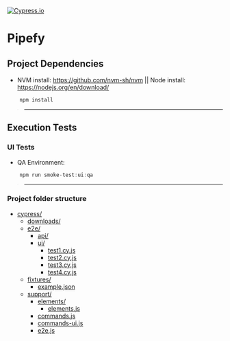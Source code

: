 [![Cypress.io](https://img.shields.io/badge/tested%20with-Cypress-04C38E.svg)](https://www.cypress.io/)

# Pipefy

## __Project Dependencies__
* NVM install: https://github.com/nvm-sh/nvm || Node install: https://nodejs.org/en/download/
~~~javascript
    npm install
~~~
>___
## __Execution Tests__
### __UI Tests__
* QA Environment:
~~~javascript
    npm run smoke-test:ui:qa
~~~
> ___
### __Project folder structure__
* [cypress/](./cypress/)
  * [downloads/](./cypress/downloads)
  * [e2e/](./cypress/e2e)
    * [api/](./cypress/e2e/api)
    * [ui/](./cypress/e2e/ui)
      * [test1.cy.js](./cypress/e2e/ui/test1.cy.js)
      * [test2.cy.js](./cypress/e2e/ui/test2.cy.js)
      * [test3.cy.js](./cypress/e2e/ui/test3.cy.js)
      * [test4.cy.js](./cypress/e2e/ui/test4.cy.js)
  * [fixtures/](./cypress/fixtures)
    * [example.json](./cypress/fixtures/example.json)
  * [support/](./cypress/support)
    * [elements/](./cypress/support/elements)
      * [elements.js](./cypress/support/elements/elements.js)
    * [commands.js](./cypress/support/commands.js)
    * [commands-ui.js](./cypress/support/commands-ui.js)
    * [e2e.js](./cypress/support/e2e.js)


